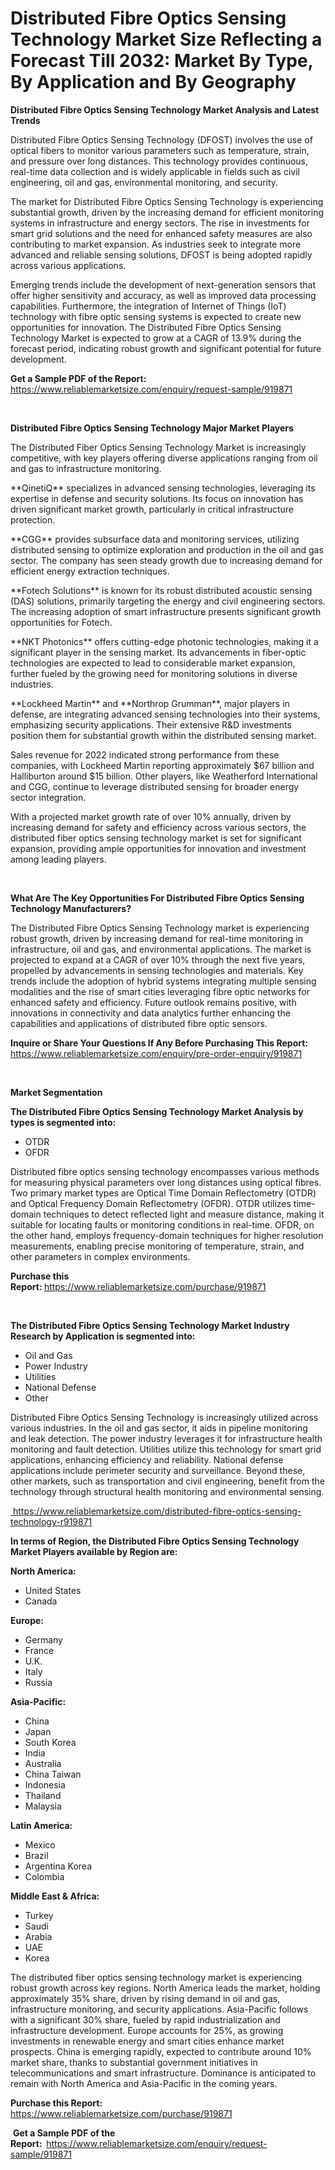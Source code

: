 <p><h1>Distributed Fibre Optics Sensing Technology Market Size Reflecting a Forecast Till 2032: Market By Type, By Application and By Geography</h1></p><p><strong>Distributed Fibre Optics Sensing Technology Market Analysis and Latest Trends</strong></p>
<p><p>Distributed Fibre Optics Sensing Technology (DFOST) involves the use of optical fibers to monitor various parameters such as temperature, strain, and pressure over long distances. This technology provides continuous, real-time data collection and is widely applicable in fields such as civil engineering, oil and gas, environmental monitoring, and security.</p><p>The market for Distributed Fibre Optics Sensing Technology is experiencing substantial growth, driven by the increasing demand for efficient monitoring systems in infrastructure and energy sectors. The rise in investments for smart grid solutions and the need for enhanced safety measures are also contributing to market expansion. As industries seek to integrate more advanced and reliable sensing solutions, DFOST is being adopted rapidly across various applications. </p><p>Emerging trends include the development of next-generation sensors that offer higher sensitivity and accuracy, as well as improved data processing capabilities. Furthermore, the integration of Internet of Things (IoT) technology with fibre optic sensing systems is expected to create new opportunities for innovation. The Distributed Fibre Optics Sensing Technology Market is expected to grow at a CAGR of 13.9% during the forecast period, indicating robust growth and significant potential for future development.</p></p>
<p><strong>Get a Sample PDF of the Report:&nbsp;</strong> <a href="https://www.reliablemarketsize.com/enquiry/request-sample/919871?utm_campaign=3164&utm_medium=2&utm_source=Github&utm_content=ia&utm_term=18042025&utm_id=distributed-fibre-optics-sensing-technology">https://www.reliablemarketsize.com/enquiry/request-sample/919871</a></p>
<p>&nbsp;</p>
<p><strong>Distributed Fibre Optics Sensing Technology Major Market Players</strong></p>
<p><p>The Distributed Fiber Optics Sensing Technology Market is increasingly competitive, with key players offering diverse applications ranging from oil and gas to infrastructure monitoring. </p><p>**QinetiQ** specializes in advanced sensing technologies, leveraging its expertise in defense and security solutions. Its focus on innovation has driven significant market growth, particularly in critical infrastructure protection.</p><p>**CGG** provides subsurface data and monitoring services, utilizing distributed sensing to optimize exploration and production in the oil and gas sector. The company has seen steady growth due to increasing demand for efficient energy extraction techniques.</p><p>**Fotech Solutions** is known for its robust distributed acoustic sensing (DAS) solutions, primarily targeting the energy and civil engineering sectors. The increasing adoption of smart infrastructure presents significant growth opportunities for Fotech.</p><p>**NKT Photonics** offers cutting-edge photonic technologies, making it a significant player in the sensing market. Its advancements in fiber-optic technologies are expected to lead to considerable market expansion, further fueled by the growing need for monitoring solutions in diverse industries.</p><p>**Lockheed Martin** and **Northrop Grumman**, major players in defense, are integrating advanced sensing technologies into their systems, emphasizing security applications. Their extensive R&D investments position them for substantial growth within the distributed sensing market.</p><p>Sales revenue for 2022 indicated strong performance from these companies, with Lockheed Martin reporting approximately $67 billion and Halliburton around $15 billion. Other players, like Weatherford International and CGG, continue to leverage distributed sensing for broader energy sector integration.</p><p>With a projected market growth rate of over 10% annually, driven by increasing demand for safety and efficiency across various sectors, the distributed fiber optics sensing technology market is set for significant expansion, providing ample opportunities for innovation and investment among leading players.</p></p>
<p>&nbsp;</p>
<p><strong>What Are The Key Opportunities For Distributed Fibre Optics Sensing Technology Manufacturers?</strong></p>
<p><p>The Distributed Fibre Optics Sensing Technology market is experiencing robust growth, driven by increasing demand for real-time monitoring in infrastructure, oil and gas, and environmental applications. The market is projected to expand at a CAGR of over 10% through the next five years, propelled by advancements in sensing technologies and materials. Key trends include the adoption of hybrid systems integrating multiple sensing modalities and the rise of smart cities leveraging fibre optic networks for enhanced safety and efficiency. Future outlook remains positive, with innovations in connectivity and data analytics further enhancing the capabilities and applications of distributed fibre optic sensors.</p></p>
<p><strong>Inquire or Share Your Questions If Any Before Purchasing This Report:</strong> <a href="https://www.reliablemarketsize.com/enquiry/pre-order-enquiry/919871?utm_campaign=3164&utm_medium=2&utm_source=Github&utm_content=ia&utm_term=18042025&utm_id=distributed-fibre-optics-sensing-technology">https://www.reliablemarketsize.com/enquiry/pre-order-enquiry/919871</a></p>
<p>&nbsp;</p>
<p><strong>Market Segmentation</strong></p>
<p><strong>The Distributed Fibre Optics Sensing Technology Market Analysis by types is segmented into:</strong></p>
<p><ul><li>OTDR</li><li>OFDR</li></ul></p>
<p><p>Distributed fibre optics sensing technology encompasses various methods for measuring physical parameters over long distances using optical fibres. Two primary market types are Optical Time Domain Reflectometry (OTDR) and Optical Frequency Domain Reflectometry (OFDR). OTDR utilizes time-domain techniques to detect reflected light and measure distance, making it suitable for locating faults or monitoring conditions in real-time. OFDR, on the other hand, employs frequency-domain techniques for higher resolution measurements, enabling precise monitoring of temperature, strain, and other parameters in complex environments.</p></p>
<p><strong>Purchase this Report:&nbsp;</strong><a href="https://www.reliablemarketsize.com/purchase/919871?utm_campaign=3164&utm_medium=2&utm_source=Github&utm_content=ia&utm_term=18042025&utm_id=distributed-fibre-optics-sensing-technology">https://www.reliablemarketsize.com/purchase/919871</a></p>
<p>&nbsp;</p>
<p><strong>The Distributed Fibre Optics Sensing Technology Market Industry Research by Application is segmented into:</strong></p>
<p><ul><li>Oil and Gas</li><li>Power Industry</li><li>Utilities</li><li>National Defense</li><li>Other</li></ul></p>
<p><p>Distributed Fibre Optics Sensing Technology is increasingly utilized across various industries. In the oil and gas sector, it aids in pipeline monitoring and leak detection. The power industry leverages it for infrastructure health monitoring and fault detection. Utilities utilize this technology for smart grid applications, enhancing efficiency and reliability. National defense applications include perimeter security and surveillance. Beyond these, other markets, such as transportation and civil engineering, benefit from the technology through structural health monitoring and environmental sensing.</p></p>
<p><a href="https://www.reliablemarketsize.com/distributed-fibre-optics-sensing-technology-r919871?utm_campaign=3164&utm_medium=2&utm_source=Github&utm_content=ia&utm_term=18042025&utm_id=distributed-fibre-optics-sensing-technology">&nbsp;https://www.reliablemarketsize.com/distributed-fibre-optics-sensing-technology-r919871</a></p>
<p><strong>In terms of Region, the Distributed Fibre Optics Sensing Technology Market Players available by Region are:</strong></p>
<p>
    <p> <strong> North America: </strong>
        <ul>
            <li>United States</li>
            <li>Canada</li>
        </ul>
        </p> 
    <p> <strong> Europe: </strong>
        <ul>
            <li>Germany</li>
            <li>France</li>
            <li>U.K.</li>
            <li>Italy</li>
            <li>Russia</li>
        </ul>
        </p> 
    <p> <strong> Asia-Pacific: </strong>
        <ul>
            <li>China</li>
            <li>Japan</li>
            <li>South Korea</li>
            <li>India</li>
            <li>Australia</li>
            <li>China Taiwan</li>
            <li>Indonesia</li>
            <li>Thailand</li>
            <li>Malaysia</li>
        </ul>
        </p> 
    <p> <strong> Latin America: </strong>
        <ul>
            <li>Mexico</li>
            <li>Brazil</li>
            <li>Argentina Korea</li>
            <li>Colombia</li>
        </ul>
        </p> 
    <p> <strong> Middle East & Africa: </strong>
        <ul>
            <li>Turkey</li>
            <li>Saudi</li>
            <li>Arabia</li>
            <li>UAE</li>
            <li>Korea</li>
        </ul>
    </p>
    </p>
<p><p>The distributed fiber optics sensing technology market is experiencing robust growth across key regions. North America leads the market, holding approximately 35% share, driven by rising demand in oil and gas, infrastructure monitoring, and security applications. Asia-Pacific follows with a significant 30% share, fueled by rapid industrialization and infrastructure development. Europe accounts for 25%, as growing investments in renewable energy and smart cities enhance market prospects. China is emerging rapidly, expected to contribute around 10% market share, thanks to substantial government initiatives in telecommunications and smart infrastructure. Dominance is anticipated to remain with North America and Asia-Pacific in the coming years.</p></p>
<p><strong>Purchase this Report: </strong><a href="https://www.reliablemarketsize.com/purchase/919871?utm_campaign=3164&utm_medium=2&utm_source=Github&utm_content=ia&utm_term=18042025&utm_id=distributed-fibre-optics-sensing-technology">https://www.reliablemarketsize.com/purchase/919871</a></p>
<p>&nbsp;<strong>Get a Sample PDF of the Report:&nbsp;&nbsp;</strong><a href="https://www.reliablemarketsize.com/enquiry/request-sample/919871?utm_campaign=3164&utm_medium=2&utm_source=Github&utm_content=ia&utm_term=18042025&utm_id=distributed-fibre-optics-sensing-technology">https://www.reliablemarketsize.com/enquiry/request-sample/919871</a></p>
<p><strong></strong></p>
<p><p></p><p></p><p></p></p>